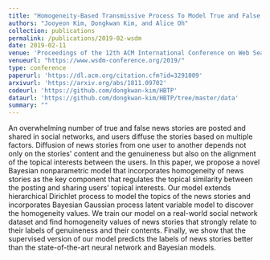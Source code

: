 ```yaml
---
title: "Homogeneity-Based Transmissive Process To Model True and False News in Social Networks"
authors: "Jooyeon Kim, Dongkwan Kim, and Alice Oh"
collection: publications
permalink: /publications/2019-02-wsdm
date: 2019-02-11
venue: 'Proceedings of the 12th ACM International Conference on Web Search and Data Mining (WSDM)'
venueurl: "https://www.wsdm-conference.org/2019/"
type: conference
paperurl: 'https://dl.acm.org/citation.cfm?id=3291009'
arxivurl: 'https://arxiv.org/abs/1811.09702'
codeurl: 'https://github.com/dongkwan-kim/HBTP'
dataurl: 'https://github.com/dongkwan-kim/HBTP/tree/master/data'
summary: ""
---
```


An overwhelming number of true and false news stories are posted and shared in social networks, and users diffuse the stories based on multiple factors. Diffusion of news stories from one user to another depends not only on the stories' content and the genuineness but also on the alignment of the topical interests between the users. In this paper, we propose a novel Bayesian nonparametric model that incorporates homogeneity of news stories as the key component that regulates the topical similarity between the posting and sharing users' topical interests. Our model extends hierarchical Dirichlet process to model the topics of the news stories and incorporates Bayesian Gaussian process latent variable model to discover the homogeneity values. We train our model on a real-world social network dataset and find homogeneity values of news stories that strongly relate to their labels of genuineness and their contents. Finally, we show that the supervised version of our model predicts the labels of news stories better than the state-of-the-art neural network and Bayesian models.